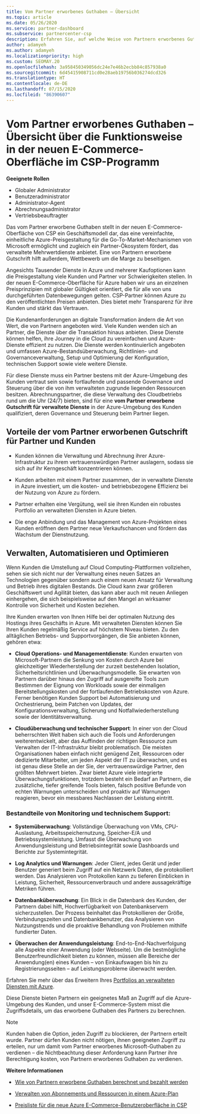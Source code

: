 ```yaml
---
title: Vom Partner erworbenes Guthaben – Übersicht
ms.topic: article
ms.date: 05/26/2020
ms.service: partner-dashboard
ms.subservice: partnercenter-csp
description: Erfahren Sie, auf welche Weise von Partnern erworbenes Guthaben (Partner-Earned Credit, PEC) ein vereinfachtes einheitliches Azure-Preismodell, verwaltete Mehrwertdienste und die Möglichkeit bietet, dem Margendruck zu entgehen.
author: adamyeh
ms.author: adamyeh
ms.localizationpriority: high
ms.custom: SEOMAY.20
ms.openlocfilehash: 3a958450349056dc24e7e46b2ecbb84c857938a0
ms.sourcegitcommit: 6d45415908711cd0e28aeb19756b036274dcd326
ms.translationtype: HT
ms.contentlocale: de-DE
ms.lasthandoff: 07/15/2020
ms.locfileid: "86390607"
---
```

# <a name="partner-earned-credit---an-overview-of-how-it-works-in-the-new-commerce-experience-in-csp"></a>Vom Partner erworbenes Guthaben – Übersicht über die Funktionsweise in der neuen E-Commerce-Oberfläche im CSP-Programm

**Geeignete Rollen**

- Globaler Administrator
- Benutzeradministrator
- Administrator-Agent
- Abrechnungsadministrator
- Vertriebsbeauftragter

Das vom Partner erworbene Guthaben stellt in der neuen E-Commerce-Oberfläche von CSP ein Geschäftsmodell dar, das eine vereinfachte, einheitliche Azure-Preisgestaltung für die Go-To-Market-Mechanismen von Microsoft ermöglicht und zugleich ein Partner-Ökosystem fördert, das verwaltete Mehrwertdienste anbietet. Eine von Partnern erworbene Gutschrift hilft außerdem, Wettbewerb um die Marge zu beseitigen.

Angesichts Tausender Dienste in Azure und mehrerer Kaufoptionen kann die Preisgestaltung viele Kunden und Partner vor Schwierigkeiten stellen. In der neuen E-Commerce-Oberfläche für Azure haben wir uns an einzelnen Preisprinzipien mit globaler Gültigkeit orientiert, die für alle von uns durchgeführten Datenbewegungen gelten. CSP-Partner können Azure zu den veröffentlichten Preisen anbieten. Dies bietet mehr Transparenz für ihre Kunden und stärkt das Vertrauen.

Die Kundenanforderungen an digitale Transformation ändern die Art von Wert, die von Partnern angeboten wird. Viele Kunden wenden sich an Partner, die Dienste über die Transaktion hinaus anbieten. Diese Dienste können helfen, ihre Journey in die Cloud zu vereinfachen und Azure-Dienste effizient zu nutzen. Die Dienste werden kontinuierlich angeboten und umfassen Azure-Bestandsüberwachung, Richtlinien- und Governanceverwaltung, Setup und Optimierung der Konfiguration, technischen Support sowie viele weitere Dienste. 

Für diese Dienste muss ein Partner bestens mit der Azure-Umgebung des Kunden vertraut sein sowie fortlaufende und passende Governance und Steuerung über die von ihm verwalteten zugrunde liegenden Ressourcen besitzen. Abrechnungspartner, die diese Verwaltung des Cloudbetriebs rund um die Uhr (24/7) bieten, sind für eine **vom Partner erworbene Gutschrift für verwaltete Dienste** in der Azure-Umgebung des Kunden qualifiziert, deren Governance und Steuerung beim Partner liegen.


## <a name="benefits-of-the-partner-earned-credit-for-partners-and-customers"></a>Vorteile der vom Partner erworbenen Gutschrift für Partner und Kunden

- Kunden können die Verwaltung und Abrechnung ihrer Azure-Infrastruktur zu ihrem vertrauenswürdigen Partner auslagern, sodass sie sich auf ihr Kerngeschäft konzentrieren können.

- Kunden arbeiten mit einem Partner zusammen, der in verwaltete Dienste in Azure investiert, um die kosten- und betriebsbezogene Effizienz bei der Nutzung von Azure zu fördern.

- Partner erhalten eine Vergütung, weil sie ihren Kunden ein robustes Portfolio an verwalteten Diensten in Azure bieten.  

- Die enge Anbindung und das Management von Azure-Projekten eines Kunden eröffnen dem Partner neue Verkaufschancen und fördern das Wachstum der Dienstnutzung. 

## <a name="manage-automate-and-optimize"></a>Verwalten, Automatisieren und Optimieren

Wenn Kunden die Umstellung auf Cloud Computing-Plattformen vollziehen, sehen sie sich nicht nur der Verwaltung eines neuen Satzes an Technologien gegenüber sondern auch einem neuen Ansatz für Verwaltung und Betrieb ihres digitalen Bestands. Die Cloud kann zwar größeren Geschäftswert und Agilität bieten, das kann aber auch mit neuen Anliegen einhergehen, die sich beispielsweise auf den Mangel an wirksamer Kontrolle von Sicherheit und Kosten beziehen. 

Ihre Kunden erwarten von Ihnen Hilfe bei der optimalen Nutzung des Hostings ihres Geschäfts in Azure. Mit verwalteten Diensten können Sie Ihren Kunden regelmäßig Service auf höchstem Niveau bieten. Zu den alltäglichen Betriebs- und Supportvorgängen, die Sie anbieten können, gehören etwa:

- **Cloud Operations- und Managementdienste**: Kunden erwarten von Microsoft-Partnern die Senkung von Kosten durch Azure bei gleichzeitiger Wiederherstellung der zurzeit bestehenden Isolation, Sicherheitsrichtlinien und Überwachungsmodelle. Sie erwarten von Partnern darüber hinaus den Zugriff auf ausgereifte Tools zum Bestimmen der Eignung von Workloads sowie der einmaligen Bereitstellungskosten und der fortlaufenden Betriebskosten von Azure. Ferner benötigen Kunden Support bei Automatisierung und Orchestrierung, beim Patchen von Updates, der Konfigurationsverwaltung, Sicherung und Notfallwiederherstellung sowie der Identitätsverwaltung. 

- **Cloudüberwachung und technischer Support**: In einer von der Cloud beherrschten Welt haben sich auch die Tools und Anforderungen weiterentwickelt, aber das Auffinden der richtigen Ressource zum Verwalten der IT-Infrastruktur bleibt problematisch. Die meisten Organisationen haben einfach nicht genügend Zeit, Ressourcen oder dedizierte Mitarbeiter, um jeden Aspekt der IT zu überwachen, und es ist genau diese Stelle an der Sie, der vertrauenswürdige Partner, den größten Mehrwert bieten. Zwar bietet Azure viele integrierte Überwachungsfunktionen, trotzdem besteht ein Bedarf an Partnern, die zusätzliche, tiefer greifende Tools bieten, falsch positive Befunde von echten Warnungen unterscheiden und proaktiv auf Warnungen reagieren, bevor ein messbares Nachlassen der Leistung eintritt. 


### <a name="included-in-monitoring-and-technical-support"></a>Bestandteile von Monitoring und technischem Support:

- **Systemüberwachung**: Vollständige Überwachung von VMs, CPU-Auslastung, Arbeitsspeichernutzung, Speicher-E/A und Betriebssystemleistung. Umfasst die Überwachung von Anwendungsleistung und Betriebsintegrität sowie Dashboards und Berichte zur Systemintegrität.

- **Log Analytics und Warnungen**: Jeder Client, jedes Gerät und jeder Benutzer generiert beim Zugriff auf ein Netzwerk Daten, die protokolliert werden. Das Analysieren von Protokollen kann zu tieferen Einblicken in Leistung, Sicherheit, Ressourcenverbrauch und andere aussagekräftige Metriken führen.

- **Datenbanküberwachung**: Ein Blick in die Datenbank des Kunden, der Partnern dabei hilft, Hochverfügbarkeit von Datenbankservern sicherzustellen. Der Prozess beinhaltet das Protokollieren der Größe, Verbindungszeiten und Datenbankbenutzer, das Analysieren von Nutzungstrends und die proaktive Behandlung von Problemen mithilfe fundierter Daten.

- **Überwachen der Anwendungsleistung**: End-to-End-Nachverfolgung alle Aspekte einer Anwendung (oder Webseite). Um die bestmögliche Benutzerfreundlichkeit bieten zu können, müssen alle Bereiche der Anwendung(en) eines Kunden – von Einkaufswagen bis hin zu Registrierungsseiten – auf Leistungsprobleme überwacht werden.

Erfahren Sie mehr über das Erweitern Ihres [Portfolios an verwalteten Diensten mit Azure](https://partner.microsoft.com/campaigns/cloud-playbooks-thank-you).

Diese Dienste bieten Partnern ein geeignetes Maß an Zugriff auf die Azure-Umgebung des Kunden, und unser E-Commerce-System misst die Zugriffsdetails, um das erworbene Guthaben des Partners zu berechnen.  

>[!Note]
>Kunden haben die Option, jeden Zugriff zu blockieren, der Partnern erteilt wurde. Partner dürfen Kunden nicht nötigen, ihnen geeigneten Zugriff zu erteilen, nur um damit vom Partner erworbenes Microsoft-Guthaben zu verdienen – die Nichtbeachtung dieser Anforderung kann Partner ihre Berechtigung kosten, von Partnern erworbenes Guthaben zu verdienen.

**Weitere Informationen**

- [Wie von Partnern erworbene Guthaben berechnet und bezahlt werden](partner-earned-credit-explanation.md)

- [Verwalten von Abonnements und Ressourcen in einem Azure-Plan](azure-plan-manage.md)

- [Preisliste für die neue Azure E-Commerce-Benutzeroberfläche in CSP](azure-plan-price-list.md)

